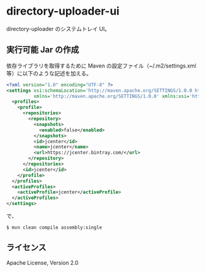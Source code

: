 # directory-uploader-ui

directory-uploader のシステムトレイ UI。


## 実行可能 Jar の作成

依存ライブラリを取得するために Maven の設定ファイル（~/.m2/settings.xml 等）に以下のような記述を加える。

```xml
<?xml version="1.0" encoding="UTF-8" ?>
<settings xsi:schemaLocation='http://maven.apache.org/SETTINGS/1.0.0 http://maven.apache.org/xsd/settings-1.0.0.xsd'
          xmlns='http://maven.apache.org/SETTINGS/1.0.0' xmlns:xsi='http://www.w3.org/2001/XMLSchema-instance'>
  <profiles>
    <profile>
      <repositories>
        <repository>
          <snapshots>
            <enabled>false</enabled>
          </snapshots>
          <id>jcenter</id>
          <name>jcenter</name>
          <url>https://jcenter.bintray.com/</url>
        </repository>
      </repositories>
      <id>jcenter</id>
    </profile>
  </profiles>
  <activeProfiles>
    <activeProfile>jcenter</activeProfile>
  </activeProfiles>
</settings>
```

で、

```
$ mvn clean compile assembly:single
```


## ライセンス

Apache License, Version 2.0
